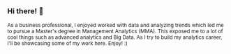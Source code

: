 ### Hi there! 👋

<sub>
As a business professional, I enjoyed worked with data and analyzing trends which led me to pursue a Master's degree in Management Analytics (MMA). This exposed me to a lot of cool things such as advanced analytics and Big Data. As I try to build my analytics career, I'll be showcasing some of my work here. Enjoy! :)
</sub>

<!--
**Sana-Hasan/Sana-Hasan** is a ✨ _special_ ✨ repository because its `README.md` (this file) appears on your GitHub profile.

Here are some ideas to get you started:

- 🔭 I’m currently working on ...
- 🌱 I’m currently learning ...
- 👯 I’m looking to collaborate on ...
- 🤔 I’m looking for help with ...
- 💬 Ask me about ...
- 📫 How to reach me: ...
- 😄 Pronouns: ...
- ⚡ Fun fact: ...
-->
